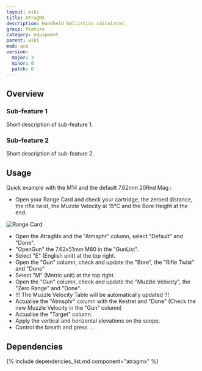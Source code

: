 ```yaml
---
layout: wiki
title: ATragMX
description: Handheld ballistics calculator.
group: feature
category: equipment
parent: wiki
mod: ace
version:
  major: 3
  minor: 0
  patch: 0
---
```


## Overview

### Sub-feature 1
Short description of sub-feature 1.

### Sub-feature 2
Short description of sub-feature 2.


## Usage

Quick example with the M14 and the default 7.62mm 20Rnd Mag :

 - Open your Range Card and check your cartridge, the zeroed distance, the rifle twist, 
the Muzzle Velocity at 15°C and the Bore Height at the end.

![Range Card](http://arma3.fr/files/media/user/204_45d986716bca9973.jpg)

 - Open the AtragMx and the "Atmsphr" column, select "Default" and "Done".
 - "OpenGun" the 7.62x51mm M80 in the "GunList".
 - Select "E" (English unit) at the top right.
 - Open the "Gun" column, check and update the "Bore", the "Rifle Twist" and "Done"
 - Select "M" (Metric unit) at the top right.
 - Open the "Gun" column, check and update the "Muzzle Velocity", the "Zero Range" and "Done".
 - !!! The Muzzle Velocity Table will be automatically updated !!!
 - Actualise the "Atmsphr" column with the Kestrel and "Done" (Check the new Muzzle Velocity in the "Gun" column)
 - Actualise the "Target" column.
 - Apply the vertical and horizontal elevations on the scope.
 - Control the breath and press ...
 
## Dependencies

{% include dependencies_list.md component="atragmx" %}
